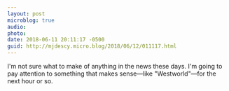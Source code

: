 ```yaml
---
layout: post
microblog: true
audio: 
photo: 
date: 2018-06-11 20:11:17 -0500
guid: http://mjdescy.micro.blog/2018/06/12/011117.html
---
```

I'm not sure what to make of anything in the news these days. I'm going to pay attention to something that makes sense—like "Westworld"—for the next hour or so.
